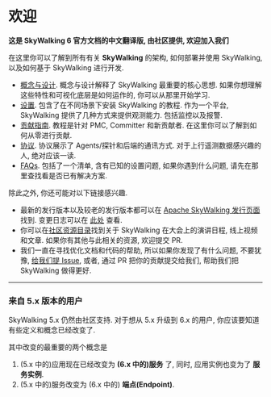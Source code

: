 # 欢迎
**这是 SkyWalking 6 官方文档的中文翻译版, 由社区提供, 欢迎加入我们**

在这里你可以了解到所有有关 **SkyWalking** 的架构, 如何部署并使用 SkyWalking, 以及如何基于 SkyWalking 进行开发.

- [概念与设计](concepts-and-designs/README.md). 概念与设计解释了 SkyWalking 最重要的核心思想.
如果你想理解这些特性和可视化底层是如何运作的, 你可以从那里开始学习.
- [设置](setup/README.md). 包含了在不同场景下安装 SkyWalking 的教程. 作为一个平台, SkyWalking 提供了几种方式来提供观测能力.
包括监控以及报警. 
- [贡献指南](guides/README.md). 教程是针对 PMC, Committer 和新贡献者. 在这里你可以了解到如何从零进行贡献.
- [协议](protocols/README.md). 协议展示了 Agents/探针和后端的通讯方式. 对于上行遥测数据感兴趣的人, 绝对应该一读.
- [FAQs](FAQ/README.md). 包括了一个清单, 含有已知的设置问题, 如果你遇到什么问题, 请先在那里查找看是否已有解决方案.

除此之外, 你还可能对以下链接感兴趣.

- 最新的发行版本以及较老的发行版本都可以在 [Apache SkyWalking 发行页面](http://skywalking.apache.org/downloads/) 找到. 变更日志可以在 [此处](../CHANGES.md) 查看.
- 你可以在[社区资源目录](https://github.com/OpenSkywalking/Community)找到关于 SkyWalking 在大会上的演讲日程, 线上视频和文章.
如果你有其他与此相关的资源, 欢迎提交 PR.
- 我们一直在寻找优化文档和代码的帮助, 所以如果你发现了有什么问题, 不要犹豫, [给我们提 Issue](https://github.com/apache/skywalking/issues/new), 
或者, 通过 PR 把你的贡献提交给我们, 帮助我们把 SkyWalking 做得更好.

---

### 来自 5.x 版本的用户
SkyWalking 5.x 仍然由社区支持. 对于想从 5.x 升级到 6.x 的用户, 你应该要知道有些定义和概念已经改变了.

其中改变的最重要的两个概念是
1. (5.x 中的)应用现在已经改变为 **(6.x 中的)服务** 了, 同时, 应用实例也变为了 **服务实例**.
1. (5.x 中的)服务改变为 (6.x 中的) **端点(Endpoint)**.


